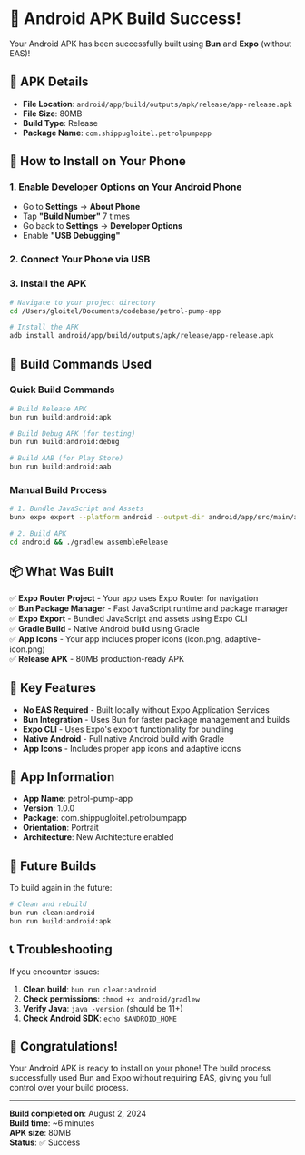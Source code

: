 # 🎉 Android APK Build Success!

Your Android APK has been successfully built using **Bun** and **Expo** (without EAS)!

## 📱 APK Details

- **File Location**: `android/app/build/outputs/apk/release/app-release.apk`
- **File Size**: 80MB
- **Build Type**: Release
- **Package Name**: `com.shippugloitel.petrolpumpapp`

## 🚀 How to Install on Your Phone

### 1. Enable Developer Options on Your Android Phone

- Go to **Settings** → **About Phone**
- Tap **"Build Number"** 7 times
- Go back to **Settings** → **Developer Options**
- Enable **"USB Debugging"**

### 2. Connect Your Phone via USB

### 3. Install the APK

```bash
# Navigate to your project directory
cd /Users/gloitel/Documents/codebase/petrol-pump-app

# Install the APK
adb install android/app/build/outputs/apk/release/app-release.apk
```

## 🔧 Build Commands Used

### Quick Build Commands

```bash
# Build Release APK
bun run build:android:apk

# Build Debug APK (for testing)
bun run build:android:debug

# Build AAB (for Play Store)
bun run build:android:aab
```

### Manual Build Process

```bash
# 1. Bundle JavaScript and Assets
bunx expo export --platform android --output-dir android/app/src/main/assets

# 2. Build APK
cd android && ./gradlew assembleRelease
```

## 📦 What Was Built

✅ **Expo Router Project** - Your app uses Expo Router for navigation  
✅ **Bun Package Manager** - Fast JavaScript runtime and package manager  
✅ **Expo Export** - Bundled JavaScript and assets using Expo CLI  
✅ **Gradle Build** - Native Android build using Gradle  
✅ **App Icons** - Your app includes proper icons (icon.png, adaptive-icon.png)  
✅ **Release APK** - 80MB production-ready APK

## 🎯 Key Features

- **No EAS Required** - Built locally without Expo Application Services
- **Bun Integration** - Uses Bun for faster package management and builds
- **Expo CLI** - Uses Expo's export functionality for bundling
- **Native Android** - Full native Android build with Gradle
- **App Icons** - Includes proper app icons and adaptive icons

## 📱 App Information

- **App Name**: petrol-pump-app
- **Version**: 1.0.0
- **Package**: com.shippugloitel.petrolpumpapp
- **Orientation**: Portrait
- **Architecture**: New Architecture enabled

## 🔄 Future Builds

To build again in the future:

```bash
# Clean and rebuild
bun run clean:android
bun run build:android:apk
```

## 📞 Troubleshooting

If you encounter issues:

1. **Clean build**: `bun run clean:android`
2. **Check permissions**: `chmod +x android/gradlew`
3. **Verify Java**: `java -version` (should be 11+)
4. **Check Android SDK**: `echo $ANDROID_HOME`

## 🎊 Congratulations!

Your Android APK is ready to install on your phone! The build process successfully used Bun and Expo without requiring EAS, giving you full control over your build process.

---

**Build completed on**: August 2, 2024  
**Build time**: ~6 minutes  
**APK size**: 80MB  
**Status**: ✅ Success
